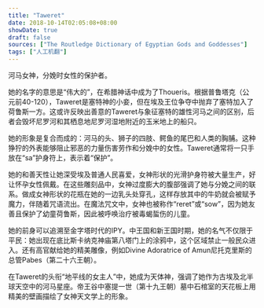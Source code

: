 ```yaml
---
title: "Taweret"
date: 2018-10-14T02:05:08+08:00
showDate: true
draft: false
sources: ["The Routledge Dictionary of Egyptian Gods and Goddesses"]
tags: ["人工机翻"]
---
```


河马女神，分娩时女性的保护者。

她的名字的意思是“伟大的”，在希腊神话中成为了Thoueris。根据普鲁塔克（公元前40-120），Taweret是塞特神的小妾，但在埃及王位争夺中抛弃了塞特加入了荷鲁斯一方。这或许反映出善意的Taweret与象征塞特的雄性河马之间的区别，后者会毁坏尼罗河和其栖息地尼罗河湿地附近的玉米地上的船只。

她的形象是复合而成的：河马的头、狮子的四肢、鳄鱼的尾巴和人类的胸脯。这种狰狞的外表能够阻止邪恶的力量伤害劳作和分娩中的女性。Taweret通常将一只手放在“sa”护身符上，表示着“保护”。

她的和善天性让她深受埃及普通人民喜爱，女神形状的光滑护身符被大量生产，好让怀孕女性佩戴。在这些雕刻品中，女神过度膨大的腹部强调了她与分娩之间的联系。做成女神形状的花瓶在她的一边乳头处穿孔，这样存放其中的牛奶就会被赋予魔力，伴随着咒语流出。在魔法咒文中，女神也被称作“reret”或“sow”，因为她友善且保护了幼童荷鲁斯，因此被呼唤治疗被毒蝎蜇伤的儿童。

她的前身可以追溯至金字塔时代的IPY。中王国和新王国时期，她的名气不仅限于平民：她出现在底比斯卡纳克神庙第八塔门上的涂鸦中，这个区域禁止一般民众进入。还有高官献给她的精美雕像，例如Divine Adoratrice of Amun尼托克里斯的总管Pabes（第二十六王朝）。

在Taweret的头衔“地平线的女主人”中，她成为天体神，强调了她作为古埃及北半球天空中的河马星座。帝王谷中塞提一世（第十九王朝）墓中石棺室的天花板上用精美的壁画描绘了女神天文学上的形象。